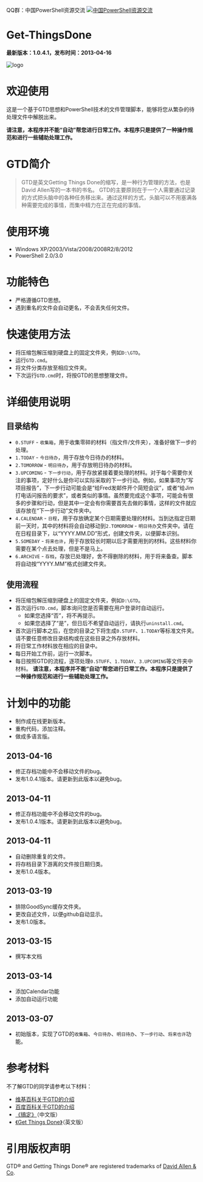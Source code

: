 QQ群：中国PowerShell资源交流 <a target="_blank" href="http://wp.qq.com/wpa/qunwpa?idkey=554811f77edb8de205df4340567b4a74e421808b0a847a2a633b801c37774a08"><img border="0" src="http://pub.idqqimg.com/wpa/images/group.png" alt="中国PowerShell资源交流" title="中国PowerShell资源交流"></a>
# Get-ThingsDone
**最新版本：1.0.4.1，发布时间：2013-04-16**

![logo](https://raw.github.com/victorwoo/Get-ThingsDone/master/gtd_logo.png)

# 欢迎使用
这是一个基于GTD思想和PowerShell技术的文件管理脚本，能够将您从繁杂的待处理文件中解脱出来。

**请注意，本程序并不能“自动”帮您进行日常工作。本程序只是提供了一种操作规范和进行一些辅助处理工作。**

# GTD简介
> GTD是英文Getting Things Done的缩写，是一种行为管理的方法，也是David Allen写的一本书的书名。
> GTD的主要原则在于一个人需要通过记录的方式把头脑中的各种任务移出来。通过这样的方式，头脑可以不用塞满各种需要完成的事情，而集中精力在正在完成的事情。

# 使用环境
- Windows XP/2003/Vista/2008/2008R2/8/2012
- PowerShell 2.0/3.0

# 功能特色
- 严格遵循GTD思想。
- 遇到重名的文件会自动更名，不会丢失任何文件。

# 快速使用方法
- 将压缩包解压缩到硬盘上的固定文件夹，例如`D:\GTD`。
- 运行`GTD.cmd`。
- 将文件分类存放至相应文件夹。
- 下次运行`GTD.cmd`时，将按GTD的思想整理文件。

# 详细使用说明
## 目录结构
- `0.STUFF` - `收集箱`，用于收集零碎的材料（指文件/文件夹），准备好做下一步的处理。
- `1.TODAY` - `今日待办`，用于存放今日待办的材料。
- `2.TOMORROW` - `明日待办`，用于存放明日待办的材料。
- `3.UPCOMING` - `下一步行动`，用于存放紧接着要处理的材料。对于每个需要你关注的事项，定好什么是你可以实际采取的下一步行动。例如，如果事项为“写项目报告”，下一步行动可能会是“给Fred发邮件开个简短会议”，或者“给Jim打电话问报告的要求”，或者类似的事情。虽然要完成这个事项，可能会有很多的步骤和行动，但是其中一定会有你需要首先去做的事情，这样的文件就应该存放在“下一步行动”文件夹中。
- `4.CALENDAR` - `日程`，用于存放确定某个日期需要处理的材料。当到达指定日期前一天时，其中的材料将会自动移动到`2.TOMORROW` - `明日待办`文件夹中。请在在日程目录下，以“YYYY.MM.DD”形式，创建文件夹，以便脚本识别。
- `5.SOMEDAY` - `将来也许`，用于存放较长时期以后才需要用到的材料。这些材料你需要在某个点去处理，但是不是马上。
- `6.ARCHIVE` - `存档`，存放已处理好，舍不得删除的材料，用于将来备查。脚本将自动按“YYYY.MM”格式创建文件夹。

## 使用流程
- 将压缩包解压缩到硬盘上的固定文件夹，例如`D:\GTD`。
- 首次运行`GTD.cmd`，脚本询问您是否需要在用户登录时自动运行。
	- 如果您选择“否”，将不再提示。
	- 如果您选择了“是”，但日后不希望自动运行，请执行`uninstall.cmd`。
- 首次运行脚本之后，在您的目录之下将生成`0.STUFF`、`1.TODAY`等标准文件夹。请不要任意修改目录结构或在这些目录之外存放材料。
- 将日常工作材料放在相应的目录中。
- 每日开始工作前，运行一次脚本。
- 每日按照GTD的流程，逐项处理`0.STUFF`、`1.TODAY`、`3.UPCOMING`等文件夹中材料。
**请注意，本程序并不能“自动”帮您进行日常工作。本程序只是提供了一种操作规范和进行一些辅助处理工作。**

# 计划中的功能
- 制作成在线更新版本。
- 重构代码，添加注释。
- 做成多语言版。

## 2013-04-16
- 修正存档功能中不会移动文件的bug。
- 发布1.0.4.1版本。请更新到此版本以避免bug。

## 2013-04-11
- 修正存档功能中不会移动文件的bug。
- 发布1.0.4.1版本。请更新到此版本以避免bug。

## 2013-04-11
- 自动删除重复的文件。
- 将存档目录下游离的文件按日期归类。
- 发布1.0.4版本。

## 2013-03-19
- 排除GoodSync缓存文件夹。
- 更改自述文件，以便github自动显示。
- 发布1.0版本。

## 2013-03-15
- 撰写本文档

## 2013-03-14
- 添加Calendar功能
- 添加自动运行功能

## 2013-03-07
- 初始版本，实现了GTD的`收集箱`、`今日待办`、`明日待办`、`下一步行动`、`将来也许`功能。

# 参考材料
不了解GTD的同学请参考以下材料：

- [维基百科关于GTD的介绍](维基百科关于GTD的介绍 "http://zh.wikipedia.org/wiki/GTD")
- [百度百科关于GTD的介绍](百度百科关于GTD的介绍 "http://baike.baidu.com/view/406078.htm")
- [《搞定》](http://book.douban.com/subject/4849382/)（中文版）
- [《Get Things Done》](http://book.douban.com/subject/1849836/)（英文版）

# 引用版权声明
GTD® and Getting Things Done® are registered trademarks of [David Allen & Co](http://www.davidco.com/about-gtd "about gtd").

